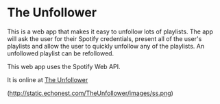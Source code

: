 # The Unfollower

This is a web app that makes it easy to unfollow lots of playlists. The app will ask the user for their Spotify credentials, present all of the user's playlists and allow the user to quickly unfollow any of the playlists.  An unfollowed playlist can be refollowed.

This web app uses the Spotify Web API.  

It is online at [The Unfollower](http://static.echonest.com/TheUnfollower/index.html)

(http://static.echonest.com/TheUnfollower/images/ss.png)